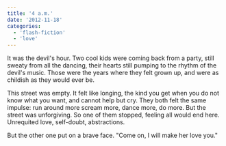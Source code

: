 ```yaml
---
title: '4 a.m.'
date: '2012-11-18'
categories:
  - 'flash-fiction'
  - 'love'
---
```


It was the devil's hour. Two cool kids were coming back from a party, still
sweaty from all the dancing, their hearts still pumping to the rhythm of the
devil's music. Those were the years where they felt grown up, and were as
childish as they would ever be.

<!-- truncate -->

This street was empty. It felt like longing, the kind you get when you do not
know what you want, and cannot help but cry. They both felt the same impulse:
run around more scream more, dance more, do more. But the street was
unforgiving. So one of them stopped, feeling all would end here. Unrequited
love, self-doubt, abstractions.

But the other one put on a brave face. "Come on, I will make her love you."
